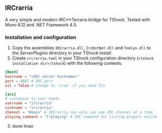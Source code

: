## IRCrarria
A very simple and modern IRC<->Terraria bridge for TShock. Tested with Mono 6.12 and .NET Framework 4.5.
### Installation and configuration
1. Copy the assemblies `IRCrarria.dll`, `IrcDotNet.dll` and `Tomlyn.dll` to the *ServerPlugins* directory in your TShock install
2. Create `ircrarria.toml` in your TShock configuration directory (`<tshock installation dir>/tshock`) with the following contents:
```toml
[host]
hostname = "<IRC server hostname>"
port = 6667 # IRC port
ssl = false # change to 'true' if you need TLS

[irc]
# customize to your needs
username = "ircrarria"
nickname = "ircrarria"
channel = "#main" # IRCrarria can only use one IRC channel at a time
playing_command = "t!playing" # IRC command for listing players online
```
3. done lmao
